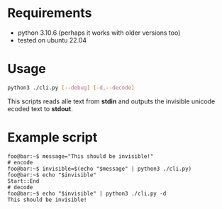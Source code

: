 # Requirements 

- python 3.10.6 (perhaps it works with older versions too)
- tested on ubuntu 22.04

# Usage
```bash 
python3 ./cli.py [--debug] [-d,--decode]
```
This scripts reads alle text from **stdin** and outputs the invisible unicode ecoded text to **stdout**.

# Example script 

```console
foo@bar:~$ message="This should be invisible!"
# encode
foo@bar:~$ invisible=$(echo "$message" | python3 ./cli.py)
foo@bar:~$ echo "$invisible"
Start::End
# decode
foo@bar:~$ echo "$invisible" | python3 ./cli.py -d
This should be invisible!
```
